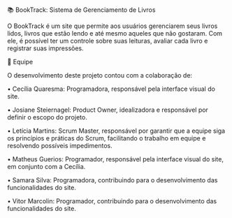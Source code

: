 📚 BookTrack: Sistema de Gerenciamento de Livros

O BookTrack é um site que permite aos usuários gerenciarem seus livros lidos, livros que estão lendo e até mesmo aqueles que não gostaram. Com ele, é possível ter um controle sobre suas leituras, avaliar cada livro e registrar suas impressões.

👥 Equipe

O desenvolvimento deste projeto contou com a colaboração de:

• Cecília Quaresma: Programadora, responsável pela interface visual do site.

• Josiane Steiernagel: Product Owner, idealizadora e responsável por definir o escopo do projeto.

• Letícia Martins: Scrum Master, responsável por garantir que a equipe siga os princípios e práticas do Scrum, facilitando o trabalho em equipe e resolvendo possíveis impedimentos.

• Matheus Guerios: Programador, responsável pela interface visual do site, em conjunto com a Cecília.

• Samara Silva: Programadora, contribuindo para o desenvolvimento das funcionalidades do site.

• Vitor Marcolin: Programador, contribuindo para o desenvolvimento das funcionalidades do site.
